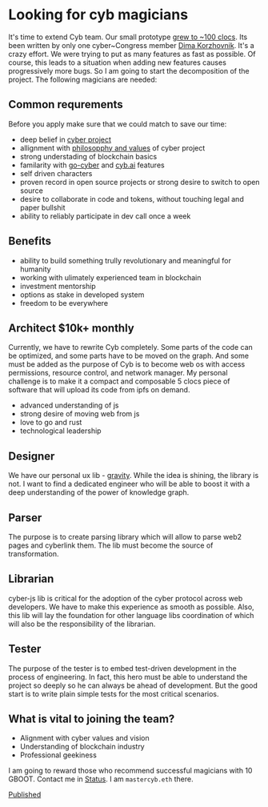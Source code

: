 # Looking for cyb magicians

It's time to extend Cyb team. Our small prototype [grew to ~100 clocs](https://github.com/cybercongress/cyb). Its been written by only one cyber~Congress member [Dima Korzhovnik](https://github.com/orgs/cybercongress/people/dimakorzhovnik). It's a crazy effort. We were trying to put as many features as fast as possible. Of course, this leads to a situation when adding new features causes progressively more bugs. So I am going to start the decomposition of the project. The following magicians are needed:

## Common requrements

Before you apply make sure that we could match to save our time:

- deep belief in [cyber project](https://github.com/cybercongress/cyber)
- allignment with [philosopphy and values](https://cyb.ai/genesis) of cyber project
- strong understading of blockchain basics
- familarity with [go-cyber](https://github.com/cybercongress/go-cyber) and [cyb.ai](https://cyb.ai) features
- self driven characters
- proven record in open source projects or strong desire to switch to open source
- desire to collaborate in code and tokens, without touching legal and paper bullshit
- ability to reliably participate in dev call once a week

## Benefits

- ability to build something trully revolutionary and meaningful for humanity
- working with ulimately experienced team in blockchain
- investment mentorship
- options as stake in developed system
- freedom to be everywhere

## Architect $10k+ monthly

Currently, we have to rewrite Cyb completely. Some parts of the code can be optimized, and some parts have to be moved on the graph. And some must be added as the purpose of Cyb is to become web os with access permissions, resource control, and network manager. My personal challenge is to make it a compact and composable 5 clocs piece of software that will upload its code from ipfs on demand.


- advanced understanding of js
- strong desire of moving web from js 
- love to go and rust
- technological leadership

## Designer

We have our personal ux lib - [gravity](https://github.com/cybercongress/gravity). While the idea is shining, the library is not. I want to find a dedicated engineer who will be able to boost it with a deep understanding of the power of knowledge graph.

## Parser

The purpose is to create parsing library which will allow to parse web2 pages and cyberlink them. The lib must become the source of transformation.

## Librarian

cyber-js lib is critical for the adoption of the cyber protocol across web developers. We have to make this experience as smooth as possible. Also, this lib will lay the foundation for other language libs coordination of which will also be the responsibility of the librarian.

## Tester

The purpose of the tester is to embed test-driven development in the process of engineering. In fact, this hero must be able to understand the project so deeply so he can always be ahead of development. But the good start is to write plain simple tests for the most critical scenarios.


## What is vital to joining the team?

- Alignment with cyber values and vision
- Understanding of blockchain industry
- Professional geekiness

I am going to reward those who recommend successful magicians with 10 GBOOT. Contact me in [Status](https://status.im/). I am `mastercyb.eth` there.

[Published](https://cyb.ai/ipfs/QmRAhg4j38y7Ldf85MRj97LBXp9eQgSnz25e9wivFrH5Ho)